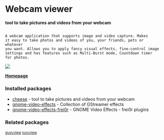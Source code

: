 # Webcam viewer

__tool to take pictures and videos from your webcam__

```

A webcam application that supports image and video capture. Makes
it easy to take photos and videos of you, your friends, pets or whatever
you want. Allows you to apply fancy visual effects, fine-control image
settings and has features such as Multi-Burst mode, Countdown timer
for photos.

```

![](https://screenshots.debian.net/thumbnail/cheese/)


 **[Homepage](https://wiki.gnome.org/Apps/Cheese)**

### Installed packages

* [cheese](https://packages.debian.org/jessie/cheese) - tool to take pictures and videos from your webcam
* [gnome-video-effects](https://packages.debian.org/jessie/gnome-video-effects) - Collection of GStreamer effects
* [gnome-video-effects-frei0r](https://packages.debian.org/jessie/gnome-video-effects-frei0r) - GNOME Video Effects - frei0r plugins

### Related packages

<sub> [guvcview](https://packages.debian.org/jessie/guvcview) [luvcview](https://packages.debian.org/jessie/luvcview)  </sub>
